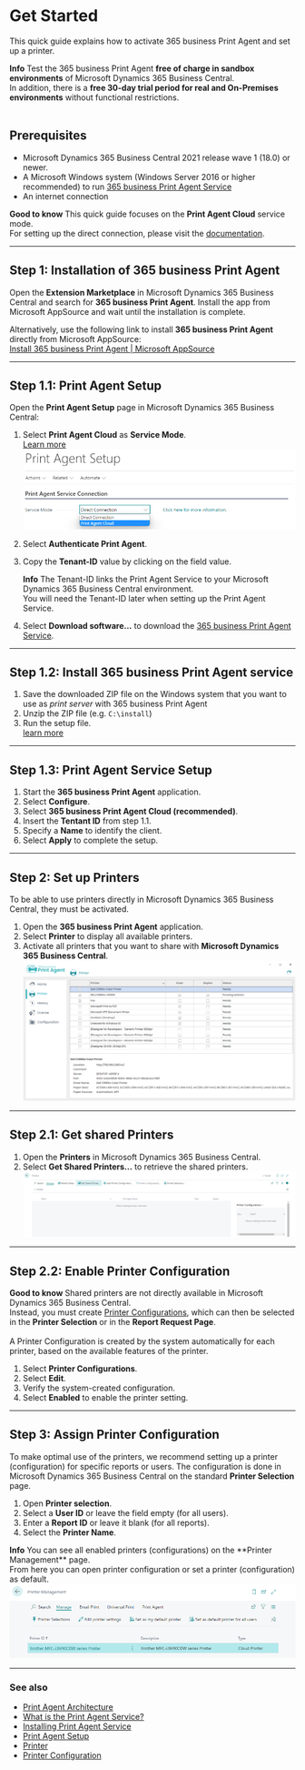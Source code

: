 # Get Started

This quick guide explains how to activate 365 business Print Agent and set up a printer.

<div class="alert alert-info">
 <i class="fa-duotone fa-solid fa-circle-info fa-xl"></i>
    <strong>Info</strong>
Test the 365 business Print Agent <strong>free of charge in sandbox environments</strong> of Microsoft Dynamics 365 Business Central. <br>
In addition, there is a <strong>free 30-day trial period for real and On-Premises environments</strong> without functional restrictions.
</div>
<br/>

## Prerequisites

 - Microsoft Dynamics 365 Business Central 2021 release wave 1 (18.0) or newer.
 - A Microsoft Windows system (Windows Server 2016 or higher recommended) to run [365 business Print Agent Service](print-agent-client-whatis.md) 
 - An internet connection 

<div class="alert alert-notice">
	<i class="fa-duotone fa-solid fa-lightbulb fa-xl"></i>
	<strong>Good to know</strong>
	This quick guide focuses on the <strong>Print Agent Cloud</strong> service mode.<br/>
	For setting up the direct connection, please visit the <a href="setup.md">documentation</a>.
</div>

---

## Step 1: Installation of 365 business Print Agent

Open the **Extension Marketplace** in Microsoft Dynamics 365 Business Central and search for **365 business Print Agent**.
Install the app from Microsoft AppSource and wait until the installation is complete.

Alternatively, use the following link to install **365 business Print Agent** directly from Microsoft AppSource:  
[Install 365 business Print Agent | Microsoft AppSource](https://appsource.microsoft.com/en-US/product/dynamics-365-business-central/PUBID.business_development_christoph_krieg%7CAID.365businessprintagent%7CPAPPID.6fb30c19-f5d6-4e4c-b006-18fba4de1898?modalAppId=PUBID.business_development_christoph_krieg%7CAID.365businessprintagent%7CPAPPID.6fb30c19-f5d6-4e4c-b006-18fba4de1898&signInModalType=2&ctaType=2)

---

## Step 1.1: Print Agent Setup

Open the **Print Agent Setup** page in Microsoft Dynamics 365 Business Central:

 1. Select **Print Agent Cloud** as **Service Mode**.<br/>
	[Learn more](print-agent-whatis.md#architecture)<br/>
	![Print Agent Setup - Service Mode Selection](/assets/images/365-business-print-agent/646d98fab6c688ad444f61f5397dce86873cda4a90db60986a40ba1eb3911ce9.png)
 2. Select **Authenticate Print Agent**.
 3. Copy the **Tenant-ID** value by clicking on the field value.
    
	<div class="alert alert-info">
		<i class="fa-duotone fa-solid fa-circle-info fa-xl"></i>
    <strong>Info</strong>
		The Tenant-ID links the Print Agent Service to your Microsoft Dynamics 365 Business Central environment.<br>
		You will need the Tenant-ID later when setting up the Print Agent Service.
    </div>
	
 4. Select **Download software...** to download the [365 business Print Agent Service](print-agent-client-whatis.md).

---

## Step 1.2: Install 365 business Print Agent service

 1. Save the downloaded ZIP file on the Windows system that you want to use as _print server_ with 365 business Print Agent
 2. Unzip the ZIP file (e.g. `C:\install`)
 3. Run the setup file.<br/>
	[learn more](print-agent-service-installation.md) 

---

## Step 1.3: Print Agent Service Setup

 1. Start the **365 business Print Agent** application.
 2. Select **Configure**.
 3. Select **365 business Print Agent Cloud (recommended)**.
 4. Insert the **Tentant ID** from step 1.1.
 5. Specify a **Name** to identify the client.
 6. Select **Apply** to complete the setup. 

---

## Step 2: Set up Printers

To be able to use printers directly in Microsoft Dynamics 365 Business Central, they must be activated.

 1. Open the **365 business Print Agent** application.
 2. Select **Printer** to display all available printers.
 3. Activate all printers that you want to share with **Microsoft Dynamics 365 Business Central**.
    ![Shared Printer](/assets/images/365-business-print-agent/ad01eb85658694c75716cb5dbce514bd3763fb94b48e505c0288c2bcf8638737.png)	

---

## Step 2.1: Get shared Printers

 1. Open the **Printers** in Microsoft Dynamics 365 Business Central.
 2. Select **Get Shared Printers...** to retrieve the shared printers.
    ![Printers page actions](/assets/images/365-business-print-agent/567d50c1f1eb153215a9880611e4bf22f762cf6e6899086d80325209fc99ce9a.png)

---

## Step 2.2: Enable Printer Configuration

<div class="alert alert-notice">
	<i class="ffa-duotone fa-solid fa-lightbulb fa-xl"></i>
    <strong>Good to know</strong>
	Shared printers are not directly available in Microsoft Dynamics 365 Business Central. <br>
	Instead, you must create <a href="printer-configuration.md">Printer Configurations</a>, which can then be selected in the <strong>Printer Selection</strong> or in the <strong>Report Request Page</strong>.<br><br/>
	A Printer Configuration is created by the system automatically for each printer, based on the available features of the printer.
</div>

 1. Select **Printer Configurations**.
 2. Select **Edit**.
 3. Verify the system-created configuration.
 4. Select **Enabled** to enable the printer setting.

---

## Step 3: Assign Printer Configuration

To make optimal use of the printers, we recommend setting up a printer (configuration) for specific reports or users.
The configuration is done in Microsoft Dynamics 365 Business Central on the standard **Printer Selection** page.

 1. Open **Printer selection**.  
 2. Select a **User ID** or leave the field empty (for all users).
 3. Enter a **Report ID** or leave it blank (for all reports).
 4. Select the **Printer Name**.
 
<div class="alert alert-info">
	<i class="fa-duotone fa-solid fa-circle-info fa-xl"></i>
    <strong>Info</strong>
	You can see all enabled printers (configurations) on the **Printer Management** page. <br>
	From here you can open printer configuration or set a printer (configuration) as default.<br>
	<img src="/assets/images/365-business-print-agent/f66b313410695f3a550f126155fc3b9d6abf9c663c5840e9d2c1887948fbfd41.png">
</div>

---

### See also

 - [Print Agent Architecture](print-agent-whatis.md#architecture)
 - [What is the Print Agent Service?](print-agent-client-whatis.md)
 - [Installing Print Agent Service](print-agent-service-installation.md)
 - [Print Agent Setup](setup.md)
 - [Printer](printer.md)
 - [Printer Configuration](printer-configuration.md)
